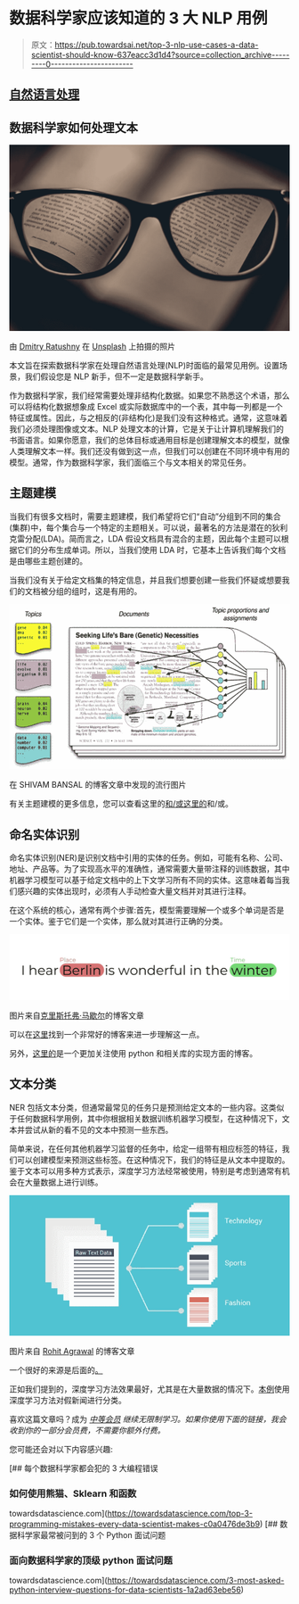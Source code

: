 # 数据科学家应该知道的 3 大 NLP 用例

> 原文：<https://pub.towardsai.net/top-3-nlp-use-cases-a-data-scientist-should-know-637eacc3d1d4?source=collection_archive---------0----------------------->

## [自然语言处理](https://towardsai.net/p/category/nlp)

## 数据科学家如何处理文本

![](img/6e87f9beeb8d493a1051187b1a8161f5.png)

由 [Dmitry Ratushny](https://unsplash.com/@ratushny?utm_source=unsplash&utm_medium=referral&utm_content=creditCopyText) 在 [Unsplash](https://unsplash.com/s/photos/language?utm_source=unsplash&utm_medium=referral&utm_content=creditCopyText) 上拍摄的照片

本文旨在探索数据科学家在处理自然语言处理(NLP)时面临的最常见用例。设置场景，我们假设您是 NLP 新手，但不一定是数据科学新手。

作为数据科学家，我们经常需要处理非结构化数据。如果您不熟悉这个术语，那么可以将结构化数据想象成 Excel 或实际数据库中的一个表，其中每一列都是一个特征或属性。因此，与之相反的(非结构化)是我们没有这种格式。通常，这意味着我们必须处理图像或文本。NLP 处理文本的计算，它是关于让计算机理解我们的书面语言。如果你愿意，我们的总体目标或通用目标是创建理解文本的模型，就像人类理解文本一样。我们还没有做到这一点，但我们可以创建在不同环境中有用的模型。通常，作为数据科学家，我们面临三个与文本相关的常见任务。

## 主题建模

当我们有很多文档时，需要主题建模，我们希望将它们“自动”分组到不同的集合(集群)中，每个集合与一个特定的主题相关。可以说，最著名的方法是潜在的狄利克雷分配(LDA)。简而言之，LDA 假设文档具有混合的主题，因此每个主题可以根据它们的分布生成单词。所以，当我们使用 LDA 时，它基本上告诉我们每个文档是由哪些主题创建的。

当我们没有关于给定文档集的特定信息，并且我们想要创建一些我们怀疑或想要我们的文档被分组的组时，这是有用的。

![](img/9adddcbaa4acc399c95d1672380ec266.png)

在 SHIVAM BANSAL 的博客文章中发现的流行图片

有关主题建模的更多信息，您可以查看这里的[和/或这里的](https://www.analyticsvidhya.com/blog/2016/08/beginners-guide-to-topic-modeling-in-python/)和/或。

## 命名实体识别

命名实体识别(NER)是识别文档中引用的实体的任务。例如，可能有名称、公司、地址、产品等。为了实现高水平的准确性，通常需要大量带注释的训练数据，其中机器学习模型可以基于给定文档中的上下文学习所有不同的实体。这意味着每当我们感兴趣的实体出现时，必须有人手动检查大量文档并对其进行注释。

在这个系统的核心，通常有两个步骤:首先，模型需要理解一个或多个单词是否是一个实体。鉴于它们是一个实体，那么就对其进行正确的分类。

![](img/264950ccbaca674106c009e808c240d3.png)

图片来自[克里斯托弗·马歇尔](https://medium.com/mysuperai/what-is-named-entity-recognition-ner-and-how-can-i-use-it-2b68cf6f545d)的博客文章

可以在[这里](https://medium.com/mysuperai/what-is-named-entity-recognition-ner-and-how-can-i-use-it-2b68cf6f545d)找到一个非常好的博客来进一步理解这一点。

另外，[这里的](https://towardsdatascience.com/named-entity-recognition-with-nltk-and-spacy-8c4a7d88e7da)是一个更加关注使用 python 和相关库的实现方面的博客。

## 文本分类

NER 包括文本分类，但通常最常见的任务只是预测给定文本的一些内容。这类似于任何数据科学用例，其中你根据相关数据训练机器学习模型，在这种情况下，文本并尝试从新的看不见的文本中预测一些东西。

简单来说，在任何其他机器学习监督的任务中，给定一组带有相应标签的特征，我们可以创建模型来预测这些标签。在这种情况下，我们的特征是从文本中提取的。鉴于文本可以用多种方式表示，深度学习方法经常被使用，特别是考虑到通常有机会在大量数据上进行训练。

![](img/933fd967e4e56f22b67fc3adceca9a8e.png)

图片来自 [Rohit Agrawal](https://towardsdatascience.com/analyzing-text-classification-techniques-on-youtube-data-7af578449f58) 的博客文章

一个很好的来源是后面的[。](https://towardsdatascience.com/text-classification-in-python-dd95d264c802)

正如我们提到的，深度学习方法效果最好，尤其是在大量数据的情况下。[本例](https://towardsdatascience.com/bert-text-classification-using-pytorch-723dfb8b6b5b)使用深度学习方法对假新闻进行分类。

喜欢这篇文章吗？成为 [*中等会员*](https://azenresearchlabs.medium.com/membership) *继续无限制学习。如果你使用下面的链接，我会收到你的一部分会员费，不需要你额外付费。*

您可能还会对以下内容感兴趣:

[](https://towardsdatascience.com/top-3-programming-mistakes-every-data-scientist-makes-c0a0476de3b9) [## 每个数据科学家都会犯的 3 大编程错误

### 如何使用熊猫、Sklearn 和函数

towardsdatascience.com](https://towardsdatascience.com/top-3-programming-mistakes-every-data-scientist-makes-c0a0476de3b9) [](https://towardsdatascience.com/3-most-asked-python-interview-questions-for-data-scientists-1a2ad63ebe56) [## 数据科学家最常被问到的 3 个 Python 面试问题

### 面向数据科学家的顶级 python 面试问题

towardsdatascience.com](https://towardsdatascience.com/3-most-asked-python-interview-questions-for-data-scientists-1a2ad63ebe56)